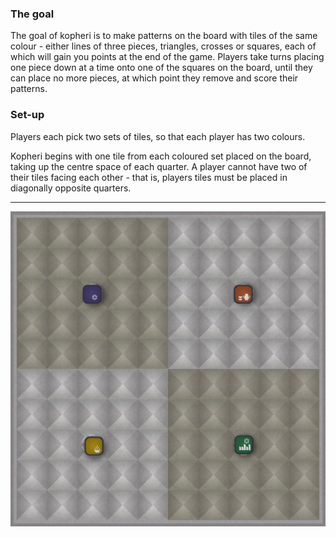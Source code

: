 ### The goal

The goal of kopheri is to make patterns on the board with tiles of the same colour - either lines of three pieces, triangles, crosses or squares, each of which will gain you points at the end of the game.  Players take turns placing one piece down at a time onto one of the squares on the board, until they can place no more pieces, at which point they remove and score their patterns.

### Set-up

Players each pick two sets of tiles, so that each player has two colours.

Kopheri begins with one tile from each coloured set placed on the board, taking up the centre space of each quarter.  A player cannot have two of their tiles facing each other - that is, players tiles must be placed in diagonally opposite quarters.

---

![The setup|80](/content/media/world/games/kopherisetup.png)